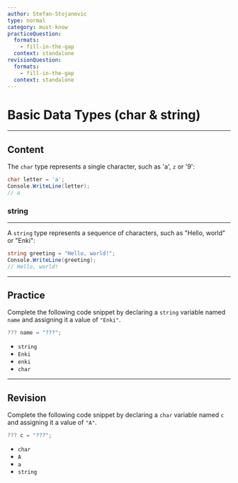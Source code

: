 ```yaml
---
author: Stefan-Stojanovic
type: normal
category: must-know
practiceQuestion:
  formats:
    - fill-in-the-gap
  context: standalone
revisionQuestion:
  formats:
    - fill-in-the-gap
  context: standalone
---
```


# Basic Data Types (char & string)

---

## Content

The `char` type represents a single character, such as 'a', `z` or '9':

```csharp
char letter = 'a';
Console.WriteLine(letter);
// a
```

### string
---

A `string` type represents a sequence of characters, such as "Hello, world" or "Enki":

```csharp
string greeting = "Hello, world!";
Console.WriteLine(greeting);
// Hello, world!
```

---
## Practice

Complete the following code snippet by declaring a `string` variable named `name` and assigning it a value of `"Enki"`.

```csharp
??? name = "???";
```

- `string`
- `Enki`
- `enki`
- `char`

---
## Revision

Complete the following code snippet by declaring a `char` variable named `c` and assigning it a value of `"A"`.

```csharp
??? c = "???";
```

- `char`
- `A`
- `a`
- `string`
